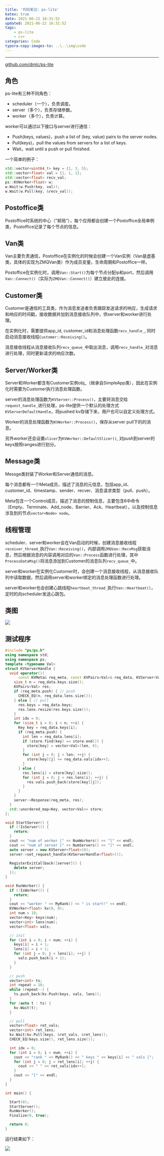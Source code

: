 ```yaml
---
title: '代码笔记: ps-lite'
katex: true
date: 2021-06-22 16:31:52
updated: 2021-06-22 16:31:52
tags:
	- ps-lite
	- c++
categories: Code
typora-copy-images-to: ..\..\img\code
---
```




<!-- more -->

---



[github.com/dmlc/ps-lite](https://github.com/dmlc/ps-lite)

## 角色

ps-lite有三种不同角色：

- scheduler（一个），负责调度。
- server（多个），负责存储参数。
- worker（多个），负责计算。



worker可以通过以下接口与server进行通信：

- Push(keys, values)，push a list of (key, value) pairs to the server nodes.
- Pull(keys)，pull  the values from servers for a list of keys.
- Wait，wait until  a push or pull finished.

一个简单的例子：

```cpp
std::vector<uint64_t> key = {1, 3, 5};
std::vector<float> val = {1, 1, 1};
std::vector<float> recv_val;
ps::KVWorker<float> w;
w.Wait(w.Push(key, val));
w.Wait(w.Pull(key, &recv_val));
```



## Postoffice类

Postoffice时系统的中心（”邮局“），每个应用都会创建一个Postoffice全局单例类，Postoffice记录了每个节点的信息。





## Van类

Van主要负责通信，Postoffice在实例化的时候会创建一个Van实例（Van是虚基类，具体的实现为ZMQVan类）作为成员变量，生命周期和Postoffice一样。



Postoffice在实例化时，调用`Van::Start()`为每个节点分配ip和port，然后调用`Van::Connect()`（实际为`ZMQVan::Connect()`）建立彼此的连接。





## Customer类

Customer是通信的工具类，作为消息发送者负责跟踪发送请求的响应，生成请求和响应的时间戳，接收数据并加到消息接收队列中，供server和worker进行处理。



在实例化时，需要提供app_id, customer_id和消息处理函数`recv_handle_`, 同时启动消息接收线程`Customer::Receiving()`。

消息接收线程从消息接收队列`recv_queue_`中取出消息，调用`recv_handle_`对消息进行处理，同时更新请求的响应次数。



## Server/Worker类

Server和Worker都含有Customer实例obj_（继承自SimpleApp类），因此在实例化时需要为Customer执行消息处理函数。

server的消息处理函数为`KVServer::Process()`，主要将消息交给`request_handle_`进行处理，ps-lite提供一个默认的处理方式`KVServerDefaultHandle`，将pushed kv存储下来，用户也可以自定义处理方式。

Worker的消息处理函数为`KVWorker::Process()`，保存从server pull下的的消息。

另外worker还会设置`slicer`为`KVWorker::DefaultSlicer()`, 对push到server的keys按照ranges进行划分。



## Message类

Messge类封装了Worker和Server通信的消息。

每个消息都有一个Meta成员，描述了消息的元信息，包括app_id、customer_id、timestamp、sender、recver、消息请求类型（pull、push）。

Meta包含一个Control成员，描述了消息的控制信息，主要包含6中命令（Empty、Terminate、Add_node、Barrier、Ack、Heartbeat），以及控制信息涉及到的节点`vector<Node> node`。





## 线程管理

scheduler、server和worker会在Van启动的时候，创建消息接收线程`receiver_thread_`执行`Van::Receiving()`，内部调用`ZMQVan::RecvMsg`获取消息，然后根据消息的内容调用对应的`Van::Process`函数进行处理，其中`ProcessDataMsg()`将消息添加到Customer的消息队列`recv_queue_`中。

server和worker在实例化Customer时，会创建一个消息接收线程，从消息接收队列中读取数据，然后调用server和worker绑定的消息处理函数进行处理。

server和worker也会创建心跳线程`heartbeat_thread_`执行`Van::Heartbeat()`，定时的向scheduler发送心跳包。

## 类图

![](../../img/code/ps.png)

## 测试程序

```cpp
#include "ps/ps.h"
using namespace std;
using namespace ps;
template <typename Val>
struct KVServerHandle {
  void operator()(
      const KVMeta& req_meta, const KVPairs<Val>& req_data, KVServer<Val>* server) {
    size_t n = req_data.keys.size();
    KVPairs<Val> res;
    if (req_meta.push) { // push
      CHECK_EQ(n, req_data.lens.size());
    } else { // pull
      res.keys = req_data.keys; 
      res.lens.resize(res.keys.size());
    }
    int idx = 0;
    for (size_t i = 0; i < n; ++i) {
      Key key = req_data.keys[i];
      if (req_meta.push) {
        int len = req_data.lens[i];
        if (store.find(key) == store.end()) {
          store[key] = vector<Val>(len, 0);
        }
        for (int j = 0; j < len; ++j) {
          store[key][j] += req_data.vals[idx++];
        }
      } else {
        res.lens[i] = store[key].size();
        for (int j = 0; j < res.lens[i]; ++j) {
          res.vals.push_back(store[key][j]);
        }
      }
    }
    server->Response(req_meta, res);
  }
  std::unordered_map<Key, vector<Val>> store;
};

void StartServer() {
  if (!IsServer()) {
    return;
  }
  cout << "num of worker [" << NumWorkers() << "]" << endl;
  cout << "num of server [" << NumServers() << "]" << endl;
  auto server = new KVServer<float>(0);
  server->set_request_handle(KVServerHandle<float>());
  
  RegisterExitCallback([server]() {
    delete server;
  });
}

void RunWorker() {
  if (!IsWorker()) {
    return;
  }
  cout << "worker " << MyRank() << " is start!" << endl;
  KVWorker<float> kv(0, 0);
  int num = 10;
  vector<Key> keys(num);
  vector<int> lens(num);
  vector<float> vals;

  // init
  for (int i = 0; i < num; ++i) {
    keys[i] = i + 1;
    lens[i] = i + 1;
    for (int j = 0; j < lens[i]; ++j) {
      vals.push_back(i + 1);
    }
  }

  // push
  vector<int> ts;
  int repeat = 10;
  while (repeat--) {
    ts.push_back(kv.Push(keys, vals, lens));
  }
  for (auto t : ts) {
    kv.Wait(t);
  }

  // pull
  vector<float> ret_vals;
  vector<int> ret_lens;
  kv.Wait(kv.Pull(keys, &ret_vals, &ret_lens));
  CHECK_EQ(keys.size(), ret_lens.size());

  int idx = 0;
  for (int i = 0; i < num; ++i) {
    cout << "rank " << MyRank() << " keys " << keys[i] << " vals [";
    for (int j = 0; j < ret_lens[i]; ++j) {
      cout << " " << ret_vals[idx++];
    }
    cout << "]" << endl;
  }
}

int main() {

  Start(0);
  StartServer();
  RunWorker();
  Finalize(0, true);

  return 0;
}
```

运行结果如下：

![](../../img/code/image-20210622234200560.png)

<!-- Q.E.D. -->